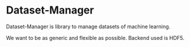 Dataset-Manager
===============

Dataset-Manager is library to manage datasets of machine learning.

We want to be as generic and flexible as possible.
Backend used is HDF5.
